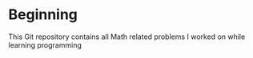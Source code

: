 # Beginning
This Git repository contains all Math related problems I worked on while learning programming

